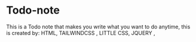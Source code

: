 # Todo-note
This is a Todo note that makes you write what you want to do anytime,
this is created by:
HTML,
TAILWINDCSS ,
LITTLE CSS,
JQUERY ,
